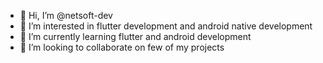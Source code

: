 - 👋 Hi, I’m @netsoft-dev
- 👀 I’m interested in flutter development and android native development
- 🌱 I’m currently learning flutter and android development
- 💞️ I’m looking to collaborate on few of my projects
<!-- - 📫 How to reach me ...
 -->
<!---
nestsoft-dev/nestsoft-dev is a ✨ special ✨ repository because its `README.md` (this file) appears on your GitHub profile.
You can click the Preview link to take a look at your changes.
--->
